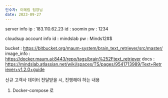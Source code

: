 ```yaml
---
인수자: 이혜림 팀장님
date: 2023-09-27
---
```

server info
ip : 183.110.62.23
id : soomin
pw : 1234

cloudsup account info
id : mindslab
pw : Minds12#$

bucket : https://bitbucket.org/maum-system/brain_text_retriever/src/master/
image_info : https://docker.maum.ai:8443/repo/tags/brain%252Ftext_retriever
docs : https://mindslab.atlassian.net/wiki/spaces/TS/pages/9541713989/Text+Retriever+v1.2.0+guide

신규 고객사 데이터 전달받을 시, 진행해야 하는 내용
1. Docker-compose 로 